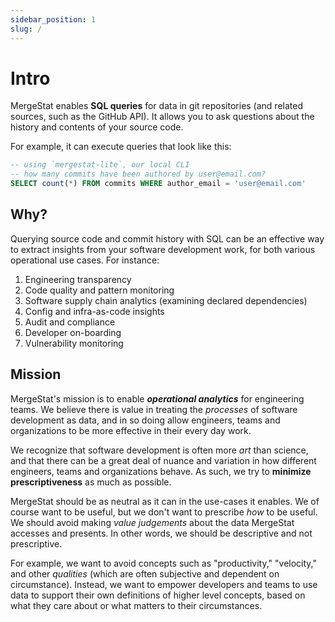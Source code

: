 ```yaml
---
sidebar_position: 1
slug: /
---
```


# Intro

MergeStat enables **SQL queries** for data in git repositories (and related sources, such as the GitHub API).
It allows you to ask questions about the history and contents of your source code.
<!-- It's both an [open-source command line tool](https://github.com/mergestat/mergestat) and a [web application](https://app.mergestat.com/). -->

For example, it can execute queries that look like this:

```sql
-- using `mergestat-lite`, our local CLI
-- how many commits have been authored by user@email.com?
SELECT count(*) FROM commits WHERE author_email = 'user@email.com'
```

## Why?

Querying source code and commit history with SQL can be an effective way to extract insights from your software development work, for both various operational use cases.
For instance:

1. Engineering transparency
2. Code quality and pattern monitoring
3. Software supply chain analytics (examining declared dependencies)
4. Config and infra-as-code insights
5. Audit and compliance
6. Developer on-boarding
7. Vulnerability monitoring

## Mission

MergeStat's mission is to enable ***operational analytics*** for engineering teams.
We believe there is value in treating the *processes* of software development as data, and in so doing allow engineers, teams and organizations to be more effective in their every day work.

We recognize that software development is often more *art* than science, and that there can be a great deal of nuance and variation in how different engineers, teams and organizations behave.
As such, we try to **minimize prescriptiveness** as much as possible.

MergeStat should be as neutral as it can in the use-cases it enables.
We of course want to be useful, but we don't want to prescribe *how* to be useful.
We should avoid making *value judgements* about the data MergeStat accesses and presents.
In other words, we should be descriptive and not prescriptive.

For example, we want to avoid concepts such as "productivity," "velocity," and other *qualities* (which are often subjective and dependent on circumstance).
Instead, we want to empower developers and teams to use data to support their own definitions of higher level concepts, based on what they care about or what matters to their circumstances.
